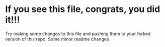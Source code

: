 # If you see this file, congrats, you did it!!!

Try making some changes to this file and pushing them to your forked version of this repo.
Some minor readme changes